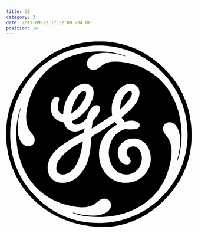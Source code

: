 ```yaml
---
title: GE
category: 3
date: 2017-09-22 17:52:00 -04:00
position: 14
---
```


<svg xmlns="http://www.w3.org/2000/svg" preserveAspectRatio="xMidYMid"  viewBox="0 0 500 500">
	<g>
		<path d="M273.1,498.7C120.4,503.8,10.9,398.4,0.8,270.9c-5.9-74.5,17-139.4,68.2-193.6c43.3-45.7,97-71.6,159.9-76.6
			C301.5-5.1,365.4,16.9,419,66.1c46.7,42.9,73.3,96.6,79.3,159.9c6.7,71.4-13.7,134.7-61,188.5C390,468.2,329.6,495.8,273.1,498.7z
			 M248.9,10.8c-130.1,0.1-235.4,104.6-238,233c-1.4,68.4,22.4,127.8,71.3,176c46.2,45.5,102.3,68.3,167.3,68.6
			c131.3,0.6,239.2-106.6,239.1-238.1C488.5,116.4,379.6,9.9,248.9,10.8z"/>
		<path d="M38.9,179.3c0,0.5,0,1.1-0.1,1.6c-4,13.6-6.5,27.4-7.5,41.5c-0.8,12.2-0.5,24.3,3.3,36.1c2.5,8,6.4,15.2,13.7,20
			c7.9,5.2,17.3,4.6,23.3-1.2c5.8-5.6,7-15,2.6-22.3c-2.3-3.8-4.9-7.3-7.6-10.8c-7.3-9.4-11.2-20-12.3-31.9
			c-1.7-19.3,2.4-37.8,7.8-56.2C69,132.5,80.1,111.2,96,92.6c12.5-14.6,27.2-26.7,43.7-36.5c21.5-12.7,44.7-20.9,69.3-25.5
			c11.8-2.2,23.7-3.2,35.7-3.7c15.4-0.7,30.6,0.6,45.6,3.7c9.3,1.9,18.4,4.5,27.6,6.9c0.8,0.2,1.6,0.7,2.4,1.1
			c-0.1,0.3-0.1,0.5-0.2,0.8c-0.8-0.2-1.7-0.2-2.4-0.5C304,34.3,290,32,275.7,31.1c-10.5-0.6-20.7-0.2-30.9,2.2
			c-8.1,1.9-15.4,5.4-21.3,11.5c-6.6,6.9-8,16.6-3.6,23.7c5.2,8.3,16.9,10.7,25.7,5.2c4-2.5,7.7-5.4,11.4-8.2
			c9.6-7.3,20.4-11.2,32.4-11.3c42.6-0.4,80.6,12.8,114,39c24.5,19.3,41.4,44.4,53,73.2c6.9,17.3,11.7,35.1,13.8,53.6
			c1.2,10.3,2.4,20.6,2.4,31c0,10.6-1.2,21.2-2.3,31.7c-1.3,11.8-4.1,23.4-7.7,34.8c-0.3,1.1-0.8,2.2-1.2,3.3c-0.2,0-0.4,0-0.7-0.1
			c0-0.6-0.3-1.2-0.1-1.7c3.7-12.1,6-24.4,7.3-36.9c1.5-15.2,1.2-30.2-4.4-44.7c-2.4-6.1-5.8-11.6-11-15.7c-6.9-5.4-16-5.9-22.6-1.4
			c-6.6,4.5-9.3,14.1-5.5,22.4c1.9,4.2,4.7,8.1,7.6,11.7c8.5,10.4,12.6,22.3,13.4,35.6c1.2,19-3,37.1-8.4,55.1
			c-6.7,22.5-17.2,43.1-32.4,61.1c-13.3,15.8-29.1,28.8-47.2,39c-20.8,11.7-43,19.7-66.4,23.7c-10.4,1.8-21.1,2.8-31.6,3.2
			c-10.6,0.4-21.3,0.2-31.8-0.6c-15.6-1.2-31-3.7-45.8-9.1c-0.8-0.3-1.6-0.8-2.2-1.7c0.4,0,0.9-0.2,1.3-0.1
			c13.6,4.2,27.5,6.7,41.7,7.5c10.3,0.6,20.6,0.6,30.7-1.7c9.5-2.2,18.4-5.8,24.7-13.8c6.9-8.7,5.5-20.5-2.9-26.7
			c-6.4-4.7-15.5-4.5-22.9,0.8c-4.3,3.1-8.3,6.5-12.6,9.6c-7.8,5.7-16.6,8.4-26.1,9.3c-17.5,1.7-34.5-1.5-51.3-6
			c-30.1-8.1-56.7-22.3-78.9-44.4c-20.7-20.7-35.2-45.3-44.5-73c-4.8-14.2-8.4-28.7-9.7-43.7c-1.1-11.8-2.2-23.7-1.9-35.6
			c0.5-20.8,4-41.2,10.2-61.1c0.3-0.9,0.7-1.7,1.1-2.6C38.5,179.2,38.7,179.2,38.9,179.3z M231.1,233.7c-0.2-0.1-0.5-0.2-0.7-0.4
			c0.7-5,1.5-10,2.1-15.1c0.4-3.2,1.9-5.6,4-8c3.5-4,6.8-8.3,9.9-12.6c3.2-4.5,5.7-9.5,6.6-15.1c1-6.3-2.9-11-9.2-11
			c-5.9,0.1-10.2,3.3-13.9,7.5c-6.4,7.3-10.2,16-12.5,25.4c-0.3,1.1-0.5,2.4-1.3,3.3c-6.3,7.1-13.6,12.9-22.9,15.6
			c-7.3,2.1-12.6-0.2-15.5-6.5c-0.8-1.7-0.8-2.7,1.2-3.5c2.1-0.8,4.2-1.8,6.2-2.9c20.8-11.8,35.9-28.7,45.4-50.5
			c3.8-8.9,6.2-18.2,4.6-28c-1.1-7.1-4.6-12.6-11.2-15.7c-6.4-3-13-3.1-19.7-1.5c-11.7,2.7-20.4,10-27.6,19.1
			c-14,17.6-21.6,37.8-23,60.2c-0.1,2-1.1,2.6-2.6,1.9c-2.4-1.3-5.2-2.5-6.9-4.5c-4.5-5.4-5.5-12-4.7-18.8c0.6-5.3,2-10.5,3.1-15.7
			c1.2-5.7-2.9-9.5-8.5-8c-4,1.1-6.9,3.7-8.8,7.3c-6.1,11.2-7,23-3.2,35c4.5,14.1,14.3,22.4,28.9,24.8c2.7,0.4,3.9,1.5,4.8,4.1
			c4.6,13.4,16.9,24.9,35.6,21.5c7.2-1.3,13.8-3.7,19.9-8.4c-0.5,2.9-1.1,5.4-1.3,7.9c-0.2,2.9-1.6,4.4-4.1,5.7
			c-16.9,8.7-33.8,17.3-49.5,28c-11.2,7.6-22.1,15.7-30.2,26.8c-8.1,11.1-14.1,23-14.4,37.2c-0.2,11.4,2.8,21.6,10.8,29.9
			c10.3,10.8,23.5,12.7,37.4,11c13.1-1.6,24.4-7.7,33.9-16.8c15.9-15.2,24.9-34.2,29.7-55.4c3.4-15.1,4.8-30.5,5.7-45.9
			c0.2-3.7,1.2-6.1,4.8-8.2c13.7-7.9,27.1-16.3,40.5-24.7c5.5-3.5,10.8-7.4,16.2-11.1c0.8-0.6,1.7-1.7,2.8-0.3
			c1.7,2.2,3.3,4.4,5.1,6.6c-1.1,0.6-2.2,1.3-3.3,1.9c-16.5,9.7-29.6,22.5-37.5,40.2c-7.3,16.4-9.4,33.7-6.5,51.4
			c2.5,15.3,8.6,29,19.1,40.5c11.3,12.4,25.4,19.6,42.1,21.7c11.2,1.3,22,0.6,32.6-3.1c28-9.8,50.9-39.8,42.8-75.7
			c-2.5-11.1-7-21.2-15.7-28.9c-12.5-10.9-27-13.4-42.7-9c-20.5,5.8-35.1,26.8-26.2,50.8c3.3,8.8,9.1,15.1,18.7,17
			c8,1.6,14.1-2.9,13.2-10.2c-0.3-2.3-1.7-4.5-3-6.6c-1.3-2.1-3.2-3.8-4.6-5.8c-6.9-9.8-2.2-22.3,9.4-25.2c8.7-2.1,18,1.7,22.7,9.9
			c7.1,12.3,7.2,25.3,2.4,38.4c-7.7,20.6-30,31.4-50.9,24.7c-13.7-4.4-22.8-14-28.5-26.8c-8.6-19.4-8.2-39.2-0.4-58.8
			c6.7-16.7,18.9-28.3,36-34.3c1.2-0.4,2.7-0.7,4-0.5c7.3,1.2,14.7,1.4,22.1,0.7c4.1-0.4,8.3-1.2,11.7-3.9c4.6-3.7,5-9.9,0.5-13.7
			c-2.3-1.9-5.2-3.2-8.1-4.1c-8.5-2.6-17-1.9-25.3,0.6c-2.2,0.7-4.1,0.5-5.5-1.2c-2-2.4-3.8-4.9-5.7-7.5c-1.3-1.8-0.8-3,0.9-4.4
			c10.5-8.1,20.8-16.5,29.5-26.6c7.2-8.4,13.4-17.4,15.7-28.5c1.6-7.4,1.7-14.8-2.1-21.6c-5.4-9.5-15.5-12.6-25.9-11.3
			c-11.1,1.5-19.9,7.4-26.8,15.9c-15.9,19.3-21.5,41.6-18.2,66.3c0.3,2-0.2,2.9-1.7,3.9c-15.3,9.9-30.5,19.8-45.8,29.7
			C235.4,231.3,233.2,232.5,231.1,233.7z"/>
		<path d="M206.9,268.5c-1.4,7.5-2.5,14.4-3.9,21.1c-2.9,14-6.9,27.7-13.7,40.4c-5.6,10.5-12.8,19.8-24.1,24.8
			c-5.3,2.4-11,3.8-16.8,2.8c-8.5-1.4-13.2-7.1-13.3-15.7c-0.2-11,4.5-20.1,11-28.4c9.5-12.4,21.6-21.9,34.6-30.3
			c7.5-4.8,15.4-9,23.2-13.4C204.6,269.5,205.4,269.2,206.9,268.5z"/>
		<path d="M175,193.1c0.8-4.3,1.4-8.6,2.5-12.9c3.6-13.5,9.4-26,17.9-37.2c1.8-2.3,3.9-4.5,6.2-6.4c1.5-1.3,3.4-2.3,5.3-3
			c4.8-1.6,8.8,1.1,8.5,6.2c-0.2,3.5-0.8,7.2-2.3,10.3c-7.9,17.1-19.6,31.1-34.9,42.1c-0.7,0.5-1.4,0.9-2.1,1.3
			C175.7,193.4,175.3,193.2,175,193.1z"/>
		<path d="M305.9,182.7c0.8-4.9,1.3-9.8,2.4-14.7c2.4-10.2,6.5-19.7,13.5-27.6c2.3-2.5,5.2-4.6,8.1-6.4c2.1-1.3,4.6-1.1,6.7,0.6
			c2,1.7,2.5,3.9,2,6.4c-1.1,6.6-4.8,11.9-8.6,17.1c-6.5,8.9-14.2,16.7-22.3,24.1c-0.3,0.3-0.7,0.5-1,0.7
			C306.5,182.9,306.2,182.8,305.9,182.7z"/>
	</g>
	</svg>
